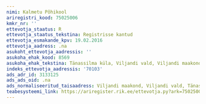```yaml
---
nimi: Kalmetu Põhikool
ariregistri_kood: 75025006
kmkr_nr: ''
ettevotja_staatus: R
ettevotja_staatus_tekstina: Registrisse kantud
ettevotja_esmakande_kpv: 19.02.2016
ettevotja_aadress: .na
asukoht_ettevotja_aadressis: ''
asukoha_ehak_kood: 8569
asukoha_ehak_tekstina: Tänassilma küla, Viljandi vald, Viljandi maakond
indeks_ettevotja_aadressis: '70103'
ads_adr_id: 3133125
ads_ads_oid: .na
ads_normaliseeritud_taisaadress: Viljandi maakond, Viljandi vald, Tänassilma küla
teabesysteemi_link: https://ariregister.rik.ee/ettevotja.py?ark=75025006&ref=rekvisiidid
---
```

